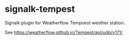 # signalk-tempest

Signalk plugin for Weatherflow Tempoest westher station.

See https://weatherflow.github.io/Tempest/api/udp/v171/

